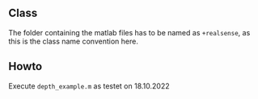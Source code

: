 ## Class
The folder containing the matlab files has to be named as `+realsense`, as this is the class name convention here.
## Howto
Execute ```depth_example.m``` as testet on 18.10.2022